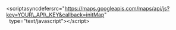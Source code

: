 
\<scriptasyncdefersrc="https://maps.googleapis.com/maps/api/js?key=YOUR\_API\_KEY&callback=initMap"  
&nbsp; type="text/javascript"\>\</script\>
